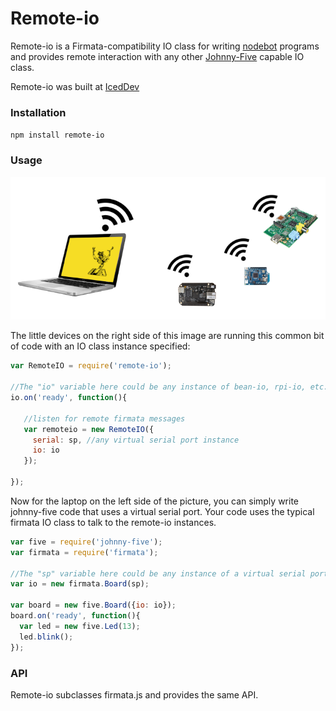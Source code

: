 # Remote-io

Remote-io is a Firmata-compatibility IO class for writing [nodebot](http://nodebots.io/) programs and provides remote interaction with any other [Johnny-Five](https://github.com/rwaldron/johnny-five) capable IO class.

Remote-io was built at [IcedDev](http://iceddev.com/)

### Installation

`npm install remote-io`

### Usage

![Remote-IO](remoteio.png)

The little devices on the right side of this image are running this common bit of code with an IO class instance specified:

```javascript
var RemoteIO = require('remote-io');

//The "io" variable here could be any instance of bean-io, rpi-io, etc.
io.on('ready', function(){

   //listen for remote firmata messages
   var remoteio = new RemoteIO({
     serial: sp, //any virtual serial port instance
     io: io
   }); 

});

```

Now for the laptop on the left side of the picture, you can simply write johnny-five code that uses a virtual serial port.  Your code uses the typical firmata IO class to talk to the remote-io instances.


```javascript
var five = require('johnny-five');
var firmata = require('firmata');

//The "sp" variable here could be any instance of a virtual serial port
var io = new firmata.Board(sp);

var board = new five.Board({io: io});
board.on('ready', function(){
  var led = new five.Led(13);
  led.blink();
});

```



### API

Remote-io subclasses firmata.js and provides the same API.



